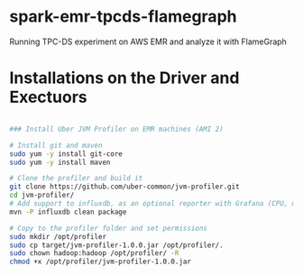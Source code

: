 # spark-emr-tpcds-flamegraph
Running TPC-DS experiment on AWS EMR and analyze it with FlameGraph

# Installations on the Driver and Exectuors

```bash

### Install Uber JVM Profiler on EMR machines (AMI 2)

# Install git and maven
sudo yum -y install git-core
sudo yum -y install maven

# Clone the profiler and build it
git clone https://github.com/uber-common/jvm-profiler.git
cd jvm-profiler/
# Add support to influxdb, as an optional reporter with Grafana (CPU, memory, IO)
mvn -P influxdb clean package

# Copy to the profiler folder and set permissions
sudo mkdir /opt/profiler
sudo cp target/jvm-profiler-1.0.0.jar /opt/profiler/.
sudo chown hadoop:hadoop /opt/profiler/ -R
chmod +x /opt/profiler/jvm-profiler-1.0.0.jar

```
